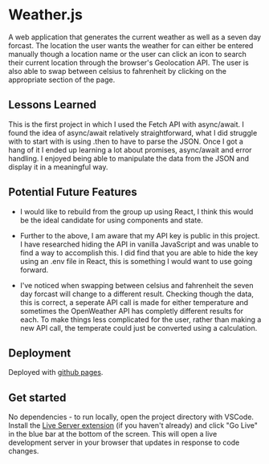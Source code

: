# Weather.js

A web application that generates the current weather as well as a seven day forcast. The location the user wants the weather for can either be entered manually though a location name or the user can click an icon to search their current location through the browser's Geolocation API. The user is also able to swap between celsius to fahrenheit by clicking on the appropriate section of the page.

## Lessons Learned

This is the first project in which I used the Fetch API with async/await. I found the idea of async/await relatively straightforward, what I did struggle with to start with is using .then to have to parse the JSON. Once I got a hang of it I ended up learning a lot about promises, async/await and error handling. I enjoyed being able to manipulate the data from the JSON and display it in a meaningful way.

## Potential Future Features

- I would like to rebuild from the group up using React, I think this would be the ideal candidate for using components and state.

- Further to the above, I am aware that my API key is public in this project. I have researched hiding the API in vanilla JavaScript and was unable to find a way to accomplish this. I did find that you are able to hide the key using an .env file in React, this is something I would want to use going forward.

- I've noticed when swapping between celsius and fahrenheit the seven day forcast will change to a different result. Checking though the data, this is correct, a seperate API call is made for either temperature and sometimes the OpenWeather API has completly different results for each. To make things less complicated for the user, rather than making a new API call, the temperate could just be converted using a calculation.

## Deployment

Deployed with [github pages](https://pages.github.com/).

## Get started

No dependencies - to run locally, open the project directory with VSCode. Install the [Live Server extension](https://marketplace.visualstudio.com/items?itemName=ritwickdey.LiveServer) (if you haven't already) and click "Go Live" in the blue bar at the bottom of the screen. This will open a live development server in your browser that updates in response to code changes.
